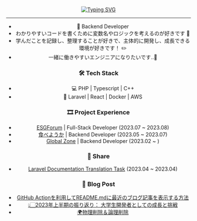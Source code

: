 <!-- Don't just fork or copy it. Star it, please 🥺  -->
<div align="center">
<br><br><br>

[![Typing SVG](https://readme-typing-svg.herokuapp.com?font=Oleo+Script&color=9D9ED2&size=35&center=true&vCenter=true&width=404&height=53&lines=%E3%80%80%E3%80%80記憶より記録を+%E3%80%80%E3%80%80)](https://git.io/typing-svg)

---

- 🌱 Backend Developer
- わかりやすいコードを書くために変数名やロジックを考えるのが好きです 🤔
- 学んだことを記録し、整理することが好きで、主体的に開発し、成長できる環境が好きです！ ✏️
- 一緒に働きやすいエンジニアになりたいです..🥴


### 🛠  Tech Stack

- 💻  PHP | Typescript | C++
- 🔩  Laravel | React | Docker | AWS

### 🎞 Project Experience

- [ESGForum]() | Full-Stack Developer (2023.07 ~ 2023.08)
- [食べようか]() | Backend Developer (2023.05 ~ 2023.07)
- [Global Zone]() | Backend Developer (2023.02 ~ )

<!--
- [LINE+](https://linepluscorp.com/) | Frontend Developer (2022.05 ~ )
- [Tongro Image](https://www.clipartkorea.co.kr/main/index.php?utm_source=google&utm_medium=cpc&utm_campaign=Ckkeyword_PC&utm_term=%EC%9D%B4%EB%AF%B8%EC%A7%80%EA%B5%AC%EC%9E%85&gclid=CjwKCAjw6fyXBhBgEiwAhhiZsvQPfi9Vx-K5fWwpAmv0V-N9QVJBUFqqy0TKDPH6hoGXZEDmZXOskhoCymUQAvD_BwE) | Frontend Developer (2020.02 ~ 2021.08)
-->

### 🙌 Share

- [Laravel Documentation Translation Task]() (2023.04 ~ 2023.04)
<!--
- [Korean FE article](https://kofearticle.substack.com/) (2022.08 ~)
-->

### 📝 Blog Post

- [GitHub Actionを利用してREADME.mdに最近のブログ記事を表示する方法](https://devyuminkim-devlog.vercel.app/github-action%E5%88%A9%E7%94%A8readmemd%E6%9C%80%E8%BF%91%E8%A8%98%E4%BA%8B%E8%A1%A8%E7%A4%BA%E6%96%B9%E6%B3%95)
- [👆🏻2023年上半期の振り返り： 大学生開発者としての成長と挑戦](https://devyuminkim-devlog.vercel.app/2023%E5%B9%B4%E4%B8%8A%E5%8D%8A%E6%9C%9F%E6%8C%AF%E8%BF%94-%E5%A4%A7%E5%AD%A6%E7%94%9F%E9%96%8B%E7%99%BA%E8%80%85%E6%88%90%E9%95%B7%E6%8C%91%E6%88%A6)
- [🌍物理削除＆論理削除](https://devyuminkim-devlog.vercel.app/%E7%89%A9%E7%90%86%E5%89%8A%E9%99%A4%E8%AB%96%E7%90%86%E5%89%8A%E9%99%A4)

<!-- ![](https://github-readme-stats.vercel.app/api?username=devYuMinKim&include_all_commits=true&show_icons=true&theme=material-palenight&hide_border=true&bg_color=20232a&icon_color=E3E3E3A8&text_color=fff&title_color=918FE0&count_private=true&line_height=20)
![](https://github-readme-stats.vercel.app/api/top-langs/?username=devYuMinKim&hide=c%2B%2B,scss,css,ruby,html,java&exclude_repo=Algorithm_List&langs_count=6&layout=compact&theme=material-palenight&hide_border=true&bg_color=20232a&icon_color=E3E3E3A8&text_color=fff&title_color=918FE0&count_private=true&langs_count=30&card_width=360)
 -->
 <!--
![](./profile-3d-contrib/profile-night-rainbow.svg)
-->
<!-- <a href="https://github.com/ashutosh00710/github-readme-activity-graph">
<img src="https://github-readme-activity-graph.cyclic.app/graph?username=devyuminkim&theme=react-dark&bg_color=20232a&hide_border=true&line=8A87D0&color=918FE0" width=98%/>
</a>
 -->
</div>

<!-- <a href="https://github.com/anuraghazra/github-readme-stats">
  <img src="https://github-readme-stats.vercel.app/api?username=devYuMinKim&show_icons=true&theme=material-palenight&hide_border=true&bg_color=20232a&icon_color=E3E3E3A8&text_color=fff&title_color=918FE0&count_private=true" width=48% />
</a> -->
 
<!-- <a href="https://github.com/devYuMinKim/github-stats">
 <img src="https://raw.githubusercontent.com/devYuMinKim/github-stats/output/generated/languages.svg" width=51% />
</a> -->

<!-- [![Contribution Stats](https://github-contribution-stats.vercel.app/api/?username=devYuMinKim)](https://github.com/LordDashMe/github-contribution-stats/) -->

<!--
<table border="0" align="center">
<tr border="0">
<td width="50%" align="center">
  
  <img  align="center"  src="https://github-readme-stats.vercel.app/api?username=devYuMinKim&theme=dark&hide_icons=true&count_private=true" />
  <br></br>
  <img  title="🔥 Get streak stats for your profile at git.io/streak-stats" alt="Mark streak" src="https://github-readme-streak-stats.herokuapp.com/?user=devYuMinKim&theme=dark&hide_border=true" />

  
</td>

<td width="50%" align="center">

  <img  align="center"  src="https://github-readme-stats.anuraghazra1.vercel.app/api/top-langs/?username=devYuMinKim&theme=dark&hide_border=true&no-bg=true&no-frame=true&langs_count=10"/>
  
  </td>
</tr>
</table>
-->
